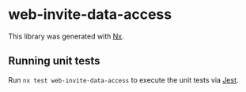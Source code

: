 # web-invite-data-access

This library was generated with [Nx](https://nx.dev).

## Running unit tests

Run `nx test web-invite-data-access` to execute the unit tests via [Jest](https://jestjs.io).
